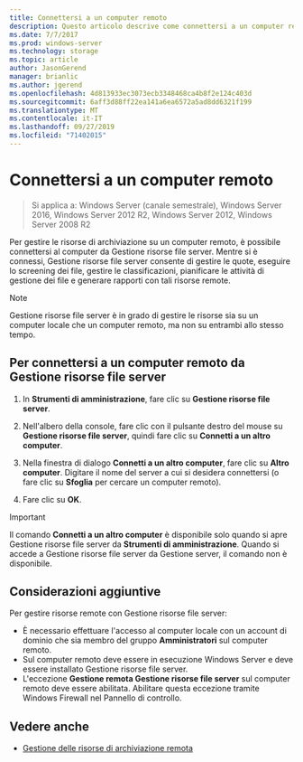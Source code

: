 ```yaml
---
title: Connettersi a un computer remoto
description: Questo articolo descrive come connettersi a un computer remoto per gestire le risorse di archiviazione da Gestione risorse file server
ms.date: 7/7/2017
ms.prod: windows-server
ms.technology: storage
ms.topic: article
author: JasonGerend
manager: brianlic
ms.author: jgerend
ms.openlocfilehash: 4d813933ec3073ecb3348468ca4b8f2e124c403d
ms.sourcegitcommit: 6aff3d88ff22ea141a6ea6572a5ad8dd6321f199
ms.translationtype: MT
ms.contentlocale: it-IT
ms.lasthandoff: 09/27/2019
ms.locfileid: "71402015"
---
```

# <a name="connect-to-a-remote-computer"></a>Connettersi a un computer remoto 

> Si applica a: Windows Server (canale semestrale), Windows Server 2016, Windows Server 2012 R2, Windows Server 2012, Windows Server 2008 R2

Per gestire le risorse di archiviazione su un computer remoto, è possibile connettersi al computer da Gestione risorse file server. Mentre si è connessi, Gestione risorse file server consente di gestire le quote, eseguire lo screening dei file, gestire le classificazioni, pianificare le attività di gestione dei file e generare rapporti con tali risorse remote.

> [!Note]
> Gestione risorse file server è in grado di gestire le risorse sia su un computer locale che un computer remoto, ma non su entrambi allo stesso tempo.

## <a name="to-connect-to-a-remote-computer-from-file-server-resource-manager"></a>Per connettersi a un computer remoto da Gestione risorse file server

1.  In **Strumenti di amministrazione**, fare clic su **Gestione risorse file server**.

2.  Nell'albero della console, fare clic con il pulsante destro del mouse su **Gestione risorse file server**, quindi fare clic su **Connetti a un altro computer**.

3.  Nella finestra di dialogo **Connetti a un altro computer**, fare clic su **Altro computer**. Digitare il nome del server a cui si desidera connettersi (o fare clic su **Sfoglia** per cercare un computer remoto).

4.  Fare clic su **OK**.

> [!Important]
> Il comando **Connetti a un altro computer** è disponibile solo quando si apre Gestione risorse file server da **Strumenti di amministrazione**. Quando si accede a Gestione risorse file server da Gestione server, il comando non è disponibile.

## <a name="additional-considerations"></a>Considerazioni aggiuntive

Per gestire risorse remote con Gestione risorse file server:

-   È necessario effettuare l'accesso al computer locale con un account di dominio che sia membro del gruppo **Amministratori** sul computer remoto.
-   Sul computer remoto deve essere in esecuzione Windows Server e deve essere installato Gestione risorse file server.
-   L'eccezione **Gestione remota Gestione risorse file server** sul computer remoto deve essere abilitata. Abilitare questa eccezione tramite Windows Firewall nel Pannello di controllo.

## <a name="see-also"></a>Vedere anche

-   [Gestione delle risorse di archiviazione remota](managing-remote-storage-resources.md)